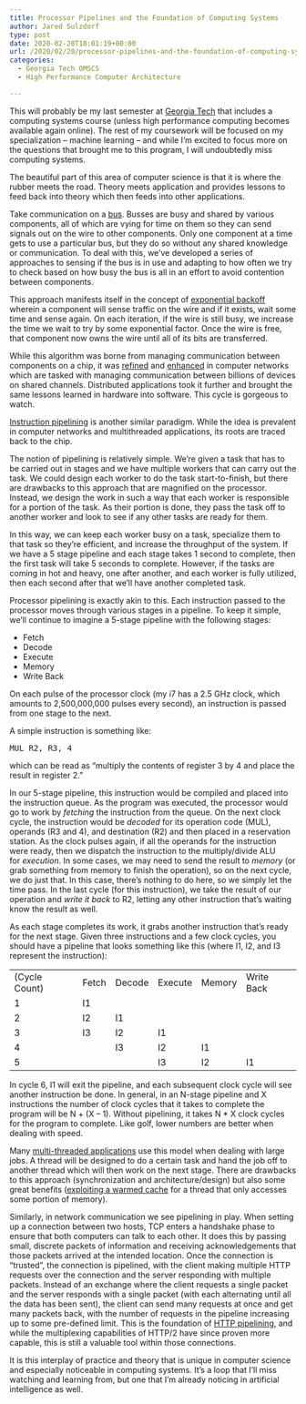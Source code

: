 ```yaml
---
title: Processor Pipelines and the Foundation of Computing Systems
author: Jared Sulzdorf
type: post
date: 2020-02-20T18:01:19+00:00
url: /2020/02/20/processor-pipelines-and-the-foundation-of-computing-systems/
categories:
  - Georgia Tech OMSCS
  - High Performance Computer Architecture

---
```

This will probably be my last semester at [Georgia Tech][1] that includes a computing systems course (unless high performance computing becomes available again online). The rest of my coursework will be focused on my specialization &#8211; machine learning &#8211; and while I&#8217;m excited to focus more on the questions that brought me to this program, I will undoubtedly miss computing systems.

The beautiful part of this area of computer science is that it is where the rubber meets the road. Theory meets application and provides lessons to feed back into theory which then feeds into other applications.

<!--more-->

Take communication on a [bus][2]. Busses are busy and shared by various components, all of which are vying for time on them so they can send signals out on the wire to other components. Only one component at a time gets to use a particular bus, but they do so without any shared knowledge or communication. To deal with this, we&#8217;ve developed a series of approaches to sensing if the bus is in use and adapting to how often we try to check based on how busy the bus is all in an effort to avoid contention between components.

This approach manifests itself in the concept of [exponential backoff][3] wherein a component will sense traffic on the wire and if it exists, wait some time and sense again. On each iteration, if the wire is still busy, we increase the time we wait to try by some exponential factor. Once the wire is free, that component now owns the wire until all of its bits are transferred.

While this algorithm was borne from managing communication between components on a chip, it was [refined][4] and [enhanced][5] in computer networks which are tasked with managing communication between billions of devices on shared channels. Distributed applications took it further and brought the same lessons learned in hardware into software. This cycle is gorgeous to watch.

[Instruction pipelining][6] is another similar paradigm. While the idea is prevalent in computer networks and multithreaded applications, its roots are traced back to the chip.

The notion of pipelining is relatively simple. We&#8217;re given a task that has to be carried out in stages and we have multiple workers that can carry out the task. We could design each worker to do the task start-to-finish, but there are drawbacks to this approach that are magnified on the processor. Instead, we design the work in such a way that each worker is responsible for a portion of the task. As their portion is done, they pass the task off to another worker and look to see if any other tasks are ready for them.

In this way, we can keep each worker busy on a task, specialize them to that task so they&#8217;re efficient, and increase the throughput of the system. If we have a 5 stage pipeline and each stage takes 1 second to complete, then the first task will take 5 seconds to complete. However, if the tasks are coming in hot and heavy, one after another, and each worker is fully utilized, then each second after that we&#8217;ll have another completed task.

Processor pipelining is exactly akin to this. Each instruction passed to the processor moves through various stages in a pipeline. To keep it simple, we&#8217;ll continue to imagine a 5-stage pipeline with the following stages:

  * Fetch
  * Decode
  * Execute
  * Memory
  * Write Back

On each pulse of the processor clock (my i7 has a 2.5 GHz clock, which amounts to 2,500,000,000 pulses every second), an instruction is passed from one stage to the next.

A simple instruction is something like:

<pre>MUL R2, R3, 4</pre>

which can be read as &#8220;multiply the contents of register 3 by 4 and place the result in register 2.&#8221;

In our 5-stage pipeline, this instruction would be compiled and placed into the instruction queue. As the program was executed, the processor would go to work by _fetching_ the instruction from the queue. On the next clock cycle, the instruction would be _decoded_ for its operation code (MUL), operands (R3 and 4), and destination (R2) and then placed in a reservation station. As the clock pulses again, if all the operands for the instruction were ready, then we dispatch the instruction to the multiply/divide ALU for _execution_. In some cases, we may need to send the result to _memory_ (or grab something from memory to finish the operation), so on the next cycle, we do just that. In this case, there&#8217;s nothing to do here, so we simply let the time pass. In the last cycle (for this instruction), we take the result of our operation and _write it back_ to R2, letting any other instruction that&#8217;s waiting know the result as well.

As each stage completes its work, it grabs another instruction that&#8217;s ready for the next stage. Given three instructions and a few clock cycles, you should have a pipeline that looks something like this (where I1, I2, and I3 represent the instruction):

|||||||
|--- |--- |--- |--- |--- |--- |
|(Cycle Count)|Fetch|Decode|Execute|Memory|Write Back|
|1|I1|||||
|2|I2|I1||||
|3|I3|I2|I1|||
|4||I3|I2|I1||
|5|||I3|I2|I1|

In cycle 6, I1 will exit the pipeline, and each subsequent clock cycle will see another instruction be done. In general, in an N-stage pipeline and X instructions the number of clock cycles that it takes to complete the program will be N + (X &#8211; 1). Without pipelining, it takes N * X clock cycles for the program to complete. Like golf, lower numbers are better when dealing with speed.

Many [multi-threaded applications][7] use this model when dealing with large jobs. A thread will be designed to do a certain task and hand the job off to another thread which will then work on the next stage. There are drawbacks to this approach (synchronization and architecture/design) but also some great benefits ([exploiting a warmed cache][8] for a thread that only accesses some portion of memory).

Similarly, in network communication we see pipelining in play. When setting up a connection between two hosts, TCP enters a handshake phase to ensure that both computers can talk to each other. It does this by passing small, discrete packets of information and receiving acknowledgements that those packets arrived at the intended location. Once the connection is &#8220;trusted&#8221;, the connection is pipelined, with the client making multiple HTTP requests over the connection and the server responding with multiple packets. Instead of an exchange where the client requests a single packet and the server responds with a single packet (with each alternating until all the data has been sent), the client can send many requests at once and get many packets back, with the number of requests in the pipeline increasing up to some pre-defined limit. This is the foundation of [HTTP pipelining,][9] and while the multiplexing capabilities of HTTP/2 have since proven more capable, this is still a valuable tool within those connections.

It is this interplay of practice and theory that is unique in computer science and especially noticeable in computing systems. It&#8217;s a loop that I&#8217;ll miss watching and learning from, but one that I&#8217;m already noticing in artificial intelligence as well.

 [1]: http://www.omscs.gatech.edu/
 [2]: https://en.wikipedia.org/wiki/Bus_(computing)
 [3]: https://en.wikipedia.org/wiki/Exponential_backoff
 [4]: https://en.wikipedia.org/wiki/Carrier-sense_multiple_access
 [5]: https://en.wikipedia.org/wiki/Carrier-sense_multiple_access_with_collision_detection
 [6]: https://en.wikipedia.org/wiki/Instruction_pipelining
 [7]: https://en.wikipedia.org/wiki/Thread_(computing)
 [8]: https://en.wikipedia.org/wiki/Cache_coherence
 [9]: https://en.wikipedia.org/wiki/HTTP_pipelining